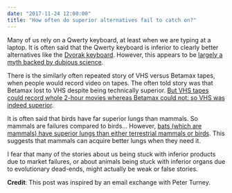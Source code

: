```yaml
---
date: "2017-11-24 12:00:00"
title: "How often do superior alternatives fail to catch on?"
---
```




Many of us rely on a Qwerty keyboard, at least when we are typing at a laptop. It is often said that the Qwerty keyboard is inferior to clearly better alternatives like the [Dvorak keyboard](https://en.wikipedia.org/wiki/Dvorak_Simplified_Keyboard). However, this appears to be [largely a myth backed by dubious science](http://reason.com/archives/1996/06/01/typing-errors/).

There is the similarly often repeated story of VHS versus Betamax tapes, when people would record video on tapes. The often told story was that Betamax lost to VHS despite being technically superior. [But VHS tapes could record whole 2-hour movies whereas Betamax could not: so VHS was indeed superior](https://www.theguardian.com/technology/2003/jan/25/comment.comment).

It is often said that birds have far superior lungs than mammals. So mammals are failures compared to birds&hellip; However, [bats (which are mammals) have superior lungs than either terrestrial mammals or birds](https://www.ncbi.nlm.nih.gov/m/pubmed/6491593/). This suggests that mammals can acquire better lungs when they need it.

I fear that many of the stories about us being stuck with inferior products due to market failures, or about animals being stuck with inferior organs due to evolutionary dead-ends, might actually be weak or false stories.

__Credit__: This post was inspired by an email exchange with Peter Turney.

